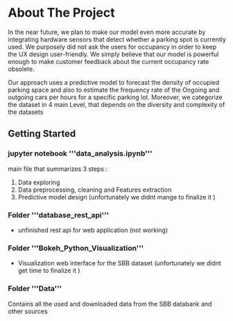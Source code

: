 # About The Project
In the near future, we plan to make our model even more accurate by integrating hardware sensors that detect whether a parking spot is currently used. We purposely did not ask the users for occupancy in order to keep the UX design user-friendly. We simply believe that our model is powerful enough to make customer feedback about the current occupancy rate obsolete.

Our approach uses a predictive model to forecast the density of occupied parking space and also to estimate the frequency rate of the Ongoing and outgoing  cars per hours for a specific parking lot. Moreover, we categorize the dataset in 4 main Level, that depends on the diversity and complexity of the datasets
## Getting Started
### jupyter notebook '''data_analysis.ipynb'''
main file that summarizes 3 steps :
1. Data exploring
2. Data preprocessing, cleaning and Features extraction
3. Predictive model design (unfortunately we didnt mange to finalize it )
### Folder  '''database_rest_api''' 
* unfinished rest api for web application (not working)
### Folder  '''Bokeh_Python_Visualization''' 
* Visualization web interface for the SBB dataset (unfortunately we didnt get time to finalize it ) 
### Folder '''Data'''
Contains all the used and downloaded data from the SBB databank and other sources 
